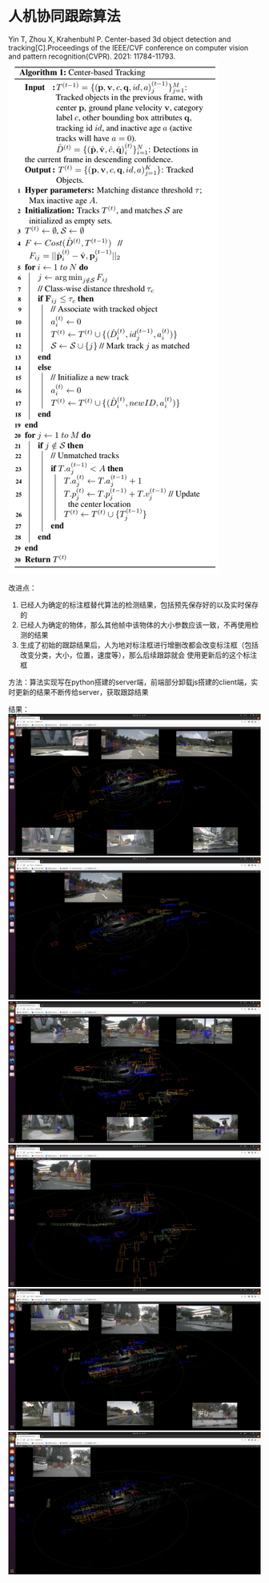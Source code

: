 # 人机协同跟踪算法
Yin T, Zhou X, Krahenbuhl P. Center-based 3d object detection and tracking[C].Proceedings of the IEEE/CVF conference on computer vision and pattern recognition(CVPR). 2021: 11784-11793.
![1](img.png)

改进点：

1. 已经人为确定的标注框替代算法的检测结果，包括预先保存好的以及实时保存的
2. 已经人为确定的物体，那么其他帧中该物体的大小参数应该一致，不再使用检测的结果
3. 生成了初始的跟踪结果后，人为地对标注框进行增删改都会改变标注框（包括改变分类，大小，位置，速度等），那么后续跟踪就会
使用更新后的这个标注框

方法：算法实现写在python搭建的server端，前端部分卸载js搭建的client端，实时更新的结果不断传给server，获取跟踪结果

结果：
![1.png](md_pic/1.png)
![1.png](md_pic/4.png)
![1.png](md_pic/2.png)
![1.png](md_pic/5.png)
![1.png](md_pic/3.png)
![1.png](md_pic/6.png)

